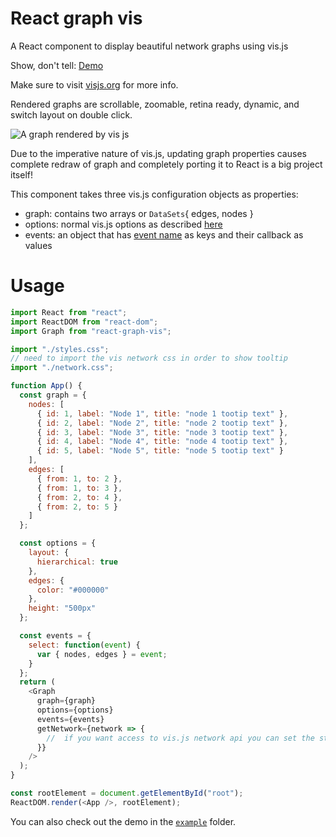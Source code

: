 # React graph vis

A React component to display beautiful network graphs using vis.js

Show, don't tell: [Demo](http://crubier.github.io/react-graph-vis/)

Make sure to visit [visjs.org](http://visjs.org) for more info.

Rendered graphs are scrollable, zoomable, retina ready, dynamic, and switch layout on double click.

![A graph rendered by vis js](example.png)

Due to the imperative nature of vis.js, updating graph properties causes complete redraw of graph and completely porting it to React is a big project itself!

This component takes three vis.js configuration objects as properties:  

- graph: contains two arrays or `DataSets`{ edges, nodes }
- options: normal vis.js options as described [here](http://visjs.org/docs/network/#options)
- events: an object that has [event name](http://visjs.org/docs/network/#Events) as keys and their callback as values

# Usage

```javascript
import React from "react";
import ReactDOM from "react-dom";
import Graph from "react-graph-vis";

import "./styles.css";
// need to import the vis network css in order to show tooltip
import "./network.css";

function App() {
  const graph = {
    nodes: [
      { id: 1, label: "Node 1", title: "node 1 tootip text" },
      { id: 2, label: "Node 2", title: "node 2 tootip text" },
      { id: 3, label: "Node 3", title: "node 3 tootip text" },
      { id: 4, label: "Node 4", title: "node 4 tootip text" },
      { id: 5, label: "Node 5", title: "node 5 tootip text" }
    ],
    edges: [
      { from: 1, to: 2 },
      { from: 1, to: 3 },
      { from: 2, to: 4 },
      { from: 2, to: 5 }
    ]
  };

  const options = {
    layout: {
      hierarchical: true
    },
    edges: {
      color: "#000000"
    },
    height: "500px"
  };

  const events = {
    select: function(event) {
      var { nodes, edges } = event;
    }
  };
  return (
    <Graph
      graph={graph}
      options={options}
      events={events}
      getNetwork={network => {
        //  if you want access to vis.js network api you can set the state in a parent component using this property
      }}
    />
  );
}

const rootElement = document.getElementById("root");
ReactDOM.render(<App />, rootElement);

```











You can also check out the demo in the [`example`](https://github.com/crubier/react-graph-vis/tree/master/example) folder.
